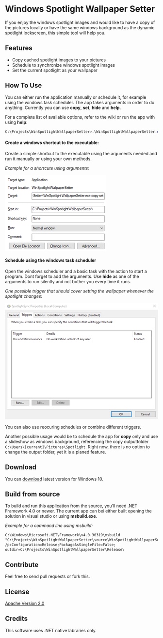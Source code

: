 # Windows Spotlight Wallpaper Setter

If you enjoy the windows spotlight images and would like to have a copy of the pictures locally or have the same windows background as the dynamic spotlight lockscreen, this simple tool will help you. 


## Features

- Copy cached spotlight images to your pictures
- Schedule to synchronize windows spotlight images
- Set the current spotlight as your wallpaper


## How To Use

You can either run the application manually or schedule it, for example using the windows task scheduler.
The app takes arguments in order to do anything. Currently you can use **copy**, **set**, **hide** and **help**.

For a complete list of available options, refer to the wiki or run the app with using **help**:
```PowerShell
C:\Projects\WinSpotlightWallpaperSetter>.\WinSpotlightWallpaperSetter.exe help
```

#### Create a windows shortcut to the executable:

Create a simple shortcut to the executable using the arguments needed and run it manually or using your own methods. 

_Example for a shortcute using arguments:_

![Windows shortcut example](https://github.com/RaulSebastian/WinSpotlightWallpaperSetter/blob/master/documentation/assets/shortcut.png)


#### Schedule using the windows task scheduler

Open the windows scheduler and a basic task with the action to start a program. Dont forget to add the arguments. Use **hide** as one of the arguments to run silently and not bother you every time it runs.

_One possible trigger that should cover setting the wallpaper whenever the spotlight changes:_

![Windows shortcut example](https://github.com/RaulSebastian/WinSpotlightWallpaperSetter/blob/master/documentation/assets/winSchedulerTrigger.png)

You can also use reocuring schedules or combine different triggers. 

Another possible usage would be to schedule the app for **copy** only and use a slideshow as windows background, referencing the copy outputfolder ```C:\Users\[current]\Pictures\Spotlight```. Right now, there is no option to change the output folder, yet it is a planed feature.


## Download

You can [download](https://github.com/RaulSebastian/WinSpotlightWallpaperSetter/releases/tag/v1.1.0) latest version for Windows 10.


## Build from source 

To build and run this application from the source, you'll need .NET Framework 4.0 or newer.
The current app can bei either built opening the solution in visual studio or using **msbuild.exe**.

_Example for a command line using msbuild:_
```
C:\Windows\Microsoft.NET\Framework\v4.0.30319\msbuild "C:\Projects\WinSpotlightWallpaperSetter\source\WinSpotlightWallpaperSetter\WinSpotlightWallpaperSetter.csproj" /p:Configuration=Release;PackageAsSingleFile=False; outdir=C:\Projects\WinSpotlightWallpaperSetter\Release\
```

## Contribute

Feel free to send pull requests or fork this. 


## License

[Apache Version 2.0](https://github.com/RaulSebastian/WinSpotlightWallpaperSetter/blob/master/LICENSE)


## Credits

This software uses .NET native labraries only. 
